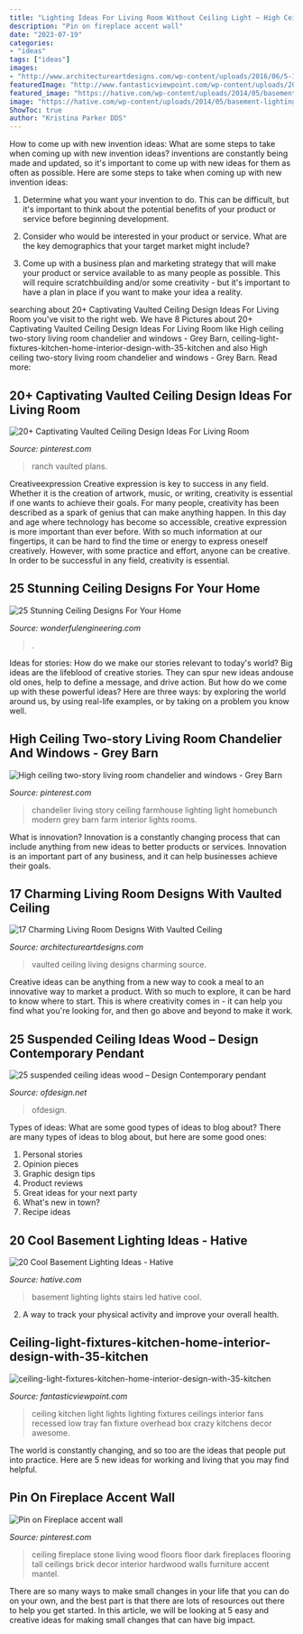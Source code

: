 ```yaml
---
title: "Lighting Ideas For Living Room Without Ceiling Light ~ High Ceiling Two-story Living Room Chandelier And Windows"
description: "Pin on fireplace accent wall"
date: "2023-07-19"
categories:
- "ideas"
tags: ["ideas"]
images:
- "http://www.architectureartdesigns.com/wp-content/uploads/2016/06/5-15.jpg"
featuredImage: "http://www.fantasticviewpoint.com/wp-content/uploads/2017/03/ceiling-light-fixtures-kitchen-home-interior-design-with-35-kitchen-ceiling-lights-2017.jpg"
featured_image: "https://hative.com/wp-content/uploads/2014/05/basement-lighting-ideas/11-white-stairs-with-led-lights.jpg"
image: "https://hative.com/wp-content/uploads/2014/05/basement-lighting-ideas/11-white-stairs-with-led-lights.jpg"
ShowToc: true
author: "Kristina Parker DDS"
---
```



How to come up with new invention ideas: What are some steps to take when coming up with new invention ideas?
inventions are constantly being made and updated, so it's important to come up with new ideas for them as often as possible. Here are some steps to take when coming up with new invention ideas:
1. Determine what you want your invention to do. This can be difficult, but it's important to think about the potential benefits of your product or service before beginning development.

2. Consider who would be interested in your product or service. What are the key demographics that your target market might include?

3. Come up with a business plan and marketing strategy that will make your product or service available to as many people as possible. This will require scratchbuilding and/or some creativity - but it's important to have a plan in place if you want to make your idea a reality.


	

		
searching about 20+ Captivating Vaulted Ceiling Design Ideas For Living Room you've visit to the right web. We have 8 Pictures about 20+ Captivating Vaulted Ceiling Design Ideas For Living Room like High ceiling two-story living room chandelier and windows - Grey Barn, ceiling-light-fixtures-kitchen-home-interior-design-with-35-kitchen and also High ceiling two-story living room chandelier and windows - Grey Barn. Read more:
		
    
## 20+ Captivating Vaulted Ceiling Design Ideas For Living Room

<img loading=lazy src="https://i.pinimg.com/736x/f4/bb/be/f4bbbe202b2c2341f3bce9d51b59d1fc.jpg" onerror="this.onerror=null;this.src='https://tse3.mm.bing.net/th?id=OIP.lQOudCZ7VWEtxQxTHtpXfQHaJo&amp;pid=15.1';" alt="20+ Captivating Vaulted Ceiling Design Ideas For Living Room">

_Source: pinterest.com_

>ranch vaulted plans. 

	

Creativeexpression
Creative expression is key to success in any field. Whether it is the creation of artwork, music, or writing, creativity is essential if one wants to achieve their goals. For many people, creativity has been described as a spark of genius that can make anything happen. In this day and age where technology has become so accessible, creative expression is more important than ever before. With so much information at our fingertips, it can be hard to find the time or energy to express oneself creatively. However, with some practice and effort, anyone can be creative. In order to be successful in any field, creativity is essential.

    
## 25 Stunning Ceiling Designs For Your Home

<img loading=lazy src="http://wonderfulengineering.com/wp-content/uploads/2014/09/25-stunning-ceiling-design-ideas-211.jpg" onerror="this.onerror=null;this.src='https://tse2.mm.bing.net/th?id=OIP.YtuVQGJMPbe2cxdEvpH_BgHaGL&amp;pid=15.1';" alt="25 Stunning Ceiling Designs For Your Home">

_Source: wonderfulengineering.com_

>. 

	

Ideas for stories: How do we make our stories relevant to today's world?
Big ideas are the lifeblood of creative stories. They can spur new ideas andouse old ones, help to define a message, and drive action. But how do we come up with these powerful ideas? Here are three ways: by exploring the world around us, by using real-life examples, or by taking on a problem you know well.

    
## High Ceiling Two-story Living Room Chandelier And Windows - Grey Barn

<img loading=lazy src="https://i.pinimg.com/736x/10/53/b7/1053b7854fe209c15f7e90feee648799.jpg" onerror="this.onerror=null;this.src='https://tse3.mm.bing.net/th?id=OIP.QWPxta3bTCvP9u4S-efKvgHaLH&amp;pid=15.1';" alt="High ceiling two-story living room chandelier and windows - Grey Barn">

_Source: pinterest.com_

>chandelier living story ceiling farmhouse lighting light homebunch modern grey barn farm interior lights rooms. 

	

What is innovation?
Innovation is a constantly changing process that can include anything from new ideas to better products or services. Innovation is an important part of any business, and it can help businesses achieve their goals.

    
## 17 Charming Living Room Designs With Vaulted Ceiling

<img loading=lazy src="http://www.architectureartdesigns.com/wp-content/uploads/2016/06/5-15.jpg" onerror="this.onerror=null;this.src='https://tse1.mm.bing.net/th?id=OIP.lTCHTePI9pGqVSwNkRJUFAHaLH&amp;pid=15.1';" alt="17 Charming Living Room Designs With Vaulted Ceiling">

_Source: architectureartdesigns.com_

>vaulted ceiling living designs charming source. 

	

Creative ideas can be anything from a new way to cook a meal to an innovative way to market a product. With so much to explore, it can be hard to know where to start. This is where creativity comes in - it can help you find what you're looking for, and then go above and beyond to make it work.

    
## 25 Suspended Ceiling Ideas Wood – Design Contemporary Pendant

<img loading=lazy src="https://www.ofdesign.net/wp-content/uploads/files/6/7/3/25-suspended-ceiling-ideas-wood-design-contemporary-pendant-23-673.jpg" onerror="this.onerror=null;this.src='https://tse3.mm.bing.net/th?id=OIP.5JAYUI6h1MQnjjw10iiZiAHaJI&amp;pid=15.1';" alt="25 suspended ceiling ideas wood – Design Contemporary pendant">

_Source: ofdesign.net_

>ofdesign. 

	

Types of ideas: What are some good types of ideas to blog about?
There are many types of ideas to blog about, but here are some good ones:
1. Personal stories 
2. Opinion pieces 
3. Graphic design tips 
4. Product reviews 
5. Great ideas for your next party 
6. What's new in town? 
7. Recipe ideas 

    
## 20 Cool Basement Lighting Ideas - Hative

<img loading=lazy src="https://hative.com/wp-content/uploads/2014/05/basement-lighting-ideas/11-white-stairs-with-led-lights.jpg" onerror="this.onerror=null;this.src='https://tse2.mm.bing.net/th?id=OIP.jrxayhIWFzstk870tf1PPQHaJ4&amp;pid=15.1';" alt="20 Cool Basement Lighting Ideas - Hative">

_Source: hative.com_

>basement lighting lights stairs led hative cool. 

	

2. A way to track your physical activity and improve your overall health.

    
## Ceiling-light-fixtures-kitchen-home-interior-design-with-35-kitchen

<img loading=lazy src="http://www.fantasticviewpoint.com/wp-content/uploads/2017/03/ceiling-light-fixtures-kitchen-home-interior-design-with-35-kitchen-ceiling-lights-2017.jpg" onerror="this.onerror=null;this.src='https://tse4.mm.bing.net/th?id=OIP.XKOFmO4ozlYl_LoAEbA_KgHaHV&amp;pid=15.1';" alt="ceiling-light-fixtures-kitchen-home-interior-design-with-35-kitchen">

_Source: fantasticviewpoint.com_

>ceiling kitchen light lights lighting fixtures ceilings interior fans recessed low tray fan fixture overhead box crazy kitchens decor awesome. 

	

The world is constantly changing, and so too are the ideas that people put into practice. Here are 5 new ideas for working and living that you may find helpful.

    
## Pin On Fireplace Accent Wall

<img loading=lazy src="https://i.pinimg.com/736x/9f/d5/2f/9fd52f16f017a79e704dae43d6cbea5e--fireplace-brick-stone-fireplaces.jpg" onerror="this.onerror=null;this.src='https://tse4.mm.bing.net/th?id=OIP.qJ7XIMqBfIK1lZroAZhBsgHaLH&amp;pid=15.1';" alt="Pin on Fireplace accent wall">

_Source: pinterest.com_

>ceiling fireplace stone living wood floors floor dark fireplaces flooring tall ceilings brick decor interior hardwood walls furniture accent mantel. 

	

There are so many ways to make small changes in your life that you can do on your own, and the best part is that there are lots of resources out there to help you get started. In this article, we will be looking at 5 easy and creative ideas for making small changes that can have big impact.

